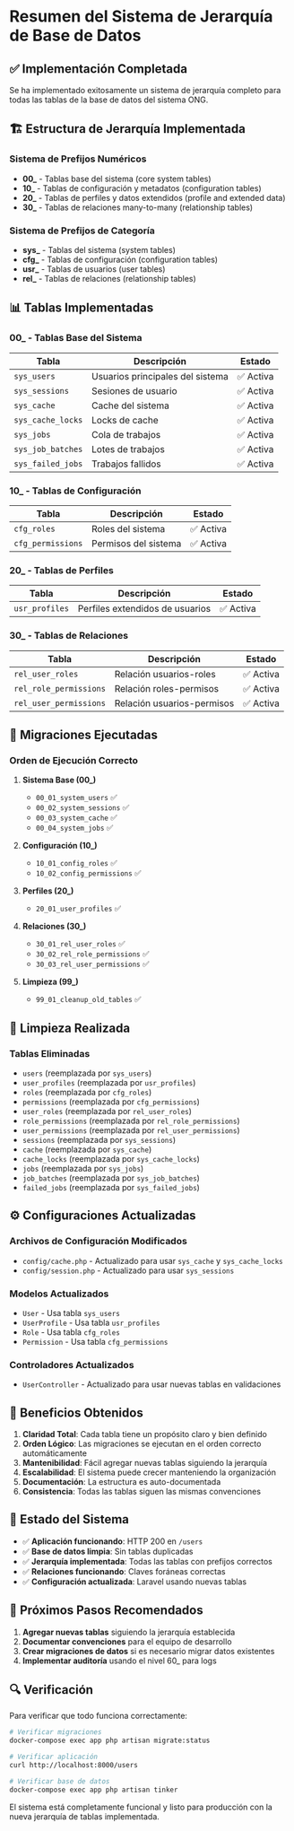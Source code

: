 # Resumen del Sistema de Jerarquía de Base de Datos

## ✅ Implementación Completada

Se ha implementado exitosamente un sistema de jerarquía completo para todas las tablas de la base de datos del sistema ONG.

## 🏗️ Estructura de Jerarquía Implementada

### Sistema de Prefijos Numéricos
- **00_** - Tablas base del sistema (core system tables)
- **10_** - Tablas de configuración y metadatos (configuration tables)  
- **20_** - Tablas de perfiles y datos extendidos (profile and extended data)
- **30_** - Tablas de relaciones many-to-many (relationship tables)

### Sistema de Prefijos de Categoría
- **sys_** - Tablas del sistema (system tables)
- **cfg_** - Tablas de configuración (configuration tables)
- **usr_** - Tablas de usuarios (user tables)
- **rel_** - Tablas de relaciones (relationship tables)

## 📊 Tablas Implementadas

### 00_ - Tablas Base del Sistema
| Tabla | Descripción | Estado |
|-------|-------------|--------|
| `sys_users` | Usuarios principales del sistema | ✅ Activa |
| `sys_sessions` | Sesiones de usuario | ✅ Activa |
| `sys_cache` | Cache del sistema | ✅ Activa |
| `sys_cache_locks` | Locks de cache | ✅ Activa |
| `sys_jobs` | Cola de trabajos | ✅ Activa |
| `sys_job_batches` | Lotes de trabajos | ✅ Activa |
| `sys_failed_jobs` | Trabajos fallidos | ✅ Activa |

### 10_ - Tablas de Configuración
| Tabla | Descripción | Estado |
|-------|-------------|--------|
| `cfg_roles` | Roles del sistema | ✅ Activa |
| `cfg_permissions` | Permisos del sistema | ✅ Activa |

### 20_ - Tablas de Perfiles
| Tabla | Descripción | Estado |
|-------|-------------|--------|
| `usr_profiles` | Perfiles extendidos de usuarios | ✅ Activa |

### 30_ - Tablas de Relaciones
| Tabla | Descripción | Estado |
|-------|-------------|--------|
| `rel_user_roles` | Relación usuarios-roles | ✅ Activa |
| `rel_role_permissions` | Relación roles-permisos | ✅ Activa |
| `rel_user_permissions` | Relación usuarios-permisos | ✅ Activa |

## 🔧 Migraciones Ejecutadas

### Orden de Ejecución Correcto
1. **Sistema Base (00_)**
   - `00_01_system_users` ✅
   - `00_02_system_sessions` ✅
   - `00_03_system_cache` ✅
   - `00_04_system_jobs` ✅

2. **Configuración (10_)**
   - `10_01_config_roles` ✅
   - `10_02_config_permissions` ✅

3. **Perfiles (20_)**
   - `20_01_user_profiles` ✅

4. **Relaciones (30_)**
   - `30_01_rel_user_roles` ✅
   - `30_02_rel_role_permissions` ✅
   - `30_03_rel_user_permissions` ✅

5. **Limpieza (99_)**
   - `99_01_cleanup_old_tables` ✅

## 🧹 Limpieza Realizada

### Tablas Eliminadas
- `users` (reemplazada por `sys_users`)
- `user_profiles` (reemplazada por `usr_profiles`)
- `roles` (reemplazada por `cfg_roles`)
- `permissions` (reemplazada por `cfg_permissions`)
- `user_roles` (reemplazada por `rel_user_roles`)
- `role_permissions` (reemplazada por `rel_role_permissions`)
- `user_permissions` (reemplazada por `rel_user_permissions`)
- `sessions` (reemplazada por `sys_sessions`)
- `cache` (reemplazada por `sys_cache`)
- `cache_locks` (reemplazada por `sys_cache_locks`)
- `jobs` (reemplazada por `sys_jobs`)
- `job_batches` (reemplazada por `sys_job_batches`)
- `failed_jobs` (reemplazada por `sys_failed_jobs`)

## ⚙️ Configuraciones Actualizadas

### Archivos de Configuración Modificados
- `config/cache.php` - Actualizado para usar `sys_cache` y `sys_cache_locks`
- `config/session.php` - Actualizado para usar `sys_sessions`

### Modelos Actualizados
- `User` - Usa tabla `sys_users`
- `UserProfile` - Usa tabla `usr_profiles`
- `Role` - Usa tabla `cfg_roles`
- `Permission` - Usa tabla `cfg_permissions`

### Controladores Actualizados
- `UserController` - Actualizado para usar nuevas tablas en validaciones

## 🎯 Beneficios Obtenidos

1. **Claridad Total**: Cada tabla tiene un propósito claro y bien definido
2. **Orden Lógico**: Las migraciones se ejecutan en el orden correcto automáticamente
3. **Mantenibilidad**: Fácil agregar nuevas tablas siguiendo la jerarquía
4. **Escalabilidad**: El sistema puede crecer manteniendo la organización
5. **Documentación**: La estructura es auto-documentada
6. **Consistencia**: Todas las tablas siguen las mismas convenciones

## 🚀 Estado del Sistema

- ✅ **Aplicación funcionando**: HTTP 200 en `/users`
- ✅ **Base de datos limpia**: Sin tablas duplicadas
- ✅ **Jerarquía implementada**: Todas las tablas con prefijos correctos
- ✅ **Relaciones funcionando**: Claves foráneas correctas
- ✅ **Configuración actualizada**: Laravel usando nuevas tablas

## 📝 Próximos Pasos Recomendados

1. **Agregar nuevas tablas** siguiendo la jerarquía establecida
2. **Documentar convenciones** para el equipo de desarrollo
3. **Crear migraciones de datos** si es necesario migrar datos existentes
4. **Implementar auditoría** usando el nivel 60_ para logs

## 🔍 Verificación

Para verificar que todo funciona correctamente:

```bash
# Verificar migraciones
docker-compose exec app php artisan migrate:status

# Verificar aplicación
curl http://localhost:8000/users

# Verificar base de datos
docker-compose exec app php artisan tinker
```

El sistema está completamente funcional y listo para producción con la nueva jerarquía de tablas implementada.
